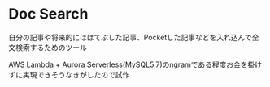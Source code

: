 # Doc Search

自分の記事や将来的にははてぶした記事、Pocketした記事などを入れ込んで全文検索するためのツール

AWS Lambda + Aurora Serverless(MySQL5.7)のngramである程度お金を掛けずに実現できそうなきがしたので試作

